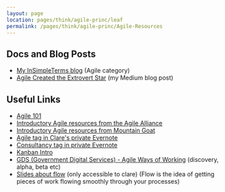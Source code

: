 ```yaml
---
layout: page
location: pages/think/agile-princ/leaf
permalink: /pages/think/agile-princ/Agile-Resources
---
```


## Docs and Blog Posts

- [My InSimpleTerms blog](https://insimpleterms.blog/category/agile) (Agile category)
- [Agile Created the Extrovert Star](https://medium.com/a-woman-in-technology/agile-created-the-extrovert-star-e1e256af5cd9) (my Medium blog post)

## Useful Links

- [Agile 101](https://www.agilealliance.org/agile101/)
- [Introductory Agile resources from the Agile Alliance](https://www.agilealliance.org/agile-essentials)
- [Introductory Agile resources from Mountain Goat](https://www.mountaingoatsoftware.com/agile)
- [Agile tag in Clare's private Evernote](https://www.evernote.com/client/web?login=true#?an=true&n=90c6c237-18b8-4efc-bce7-91921df16482&query=tag%1FAgile%1FtagGuid%3A8cb5616d-a8a4-4fa5-9f8d-0948cc99f3fd%1Eview%3AVIEW%2FALL_NOTES&)
- [Consultancy tag in private Evernote](https://www.evernote.com/client/web?login=true#?an=true&n=e6eddff2-dc9e-45af-b649-eba0b3e53b2f&query=tag%1FConsultancy%1FtagGuid%3A1f5c3a55-6c76-4093-952d-9629968e5f16%1Eview%3AVIEW%2FALL_NOTES&)
- [Kanban Intro](https://drive.google.com/open?id=182XoEaZ-85TdiLGeKzJeezuY5M9WmvTF)
- [GDS (Government Digital Services) - Agile Ways of Working](https://www.gov.uk/service-manual/agile-delivery) (discovery, alpha, beta etc)
- [Slides about flow](https://docs.google.com/presentation/d/1pza_bUGmABPnjk1HgLr8svKToaL4Sw38rGCqLBSmR8w/edit#slide=id.p1) (only accessible to clare) (Flow is the idea of getting pieces of work flowing smoothly through your processes)
